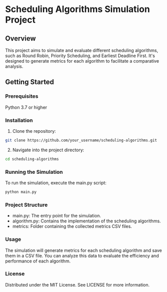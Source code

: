 # Scheduling Algorithms Simulation Project
## Overview
This project aims to simulate and evaluate different scheduling algorithms, such as Round Robin, Priority Scheduling, and Earliest Deadline First. It's designed to generate metrics for each algorithm to facilitate a comparative analysis.

## Getting Started
### Prerequisites
Python 3.7 or higher

### Installation
1. Clone the repository:
```bash
git clone https://github.com/your_username/scheduling-algorithms.git
```
2. Navigate into the project directory:
```bash
cd scheduling-algorithms
```

### Running the Simulation
To run the simulation, execute the main.py script:
```bash
python main.py
```

### Project Structure
- main.py: The entry point for the simulation.
- algorithm.py: Contains the implementation of the scheduling algorithms.
- metrics: Folder containing the collected metrics CSV files.

### Usage
The simulation will generate metrics for each scheduling algorithm and save them in a CSV file. You can analyze this data to evaluate the efficiency and performance of each algorithm.

### License
Distributed under the MIT License. See LICENSE for more information.
